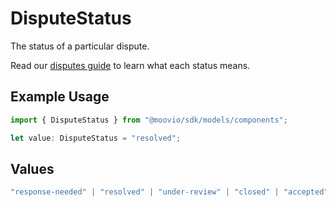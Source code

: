 # DisputeStatus

The status of a particular dispute. 

Read our [disputes guide](https://docs.moov.io/guides/money-movement/accept-payments/card-acceptance/disputes/#dispute-statuses) to learn what each status means.

## Example Usage

```typescript
import { DisputeStatus } from "@moovio/sdk/models/components";

let value: DisputeStatus = "resolved";
```

## Values

```typescript
"response-needed" | "resolved" | "under-review" | "closed" | "accepted" | "expired" | "won" | "lost"
```